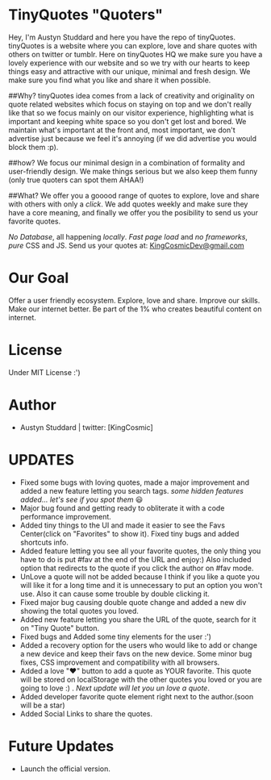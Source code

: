 TinyQuotes "Quoters"
==========

Hey, I'm Austyn Studdard and here you have the repo of tinyQuotes.
tinyQuotes is a website where you can explore, love and share quotes with others on twitter or tumblr. Here on tinyQuotes HQ we make sure you have a lovely experience with our website and so we try with our hearts to keep things easy and attractive with our unique, minimal and fresh design. We make sure you find what you like and share it when possible.

##Why?
tinyQuotes idea comes from a lack of creativity and originality on quote related websites which focus on staying on top and we don't really like that so we focus mainly on our visitor experience, highlighting what is important and keeping white space so you don't get lost and bored. We maintain what's important at the front and, most important, we don't advertise just because we feel it's annoying (if we did advertise you would block them :p).

##how?
We focus our minimal design in a combination of formality and user-friendly design. We make things serious but we also keep them funny (only true quoters can spot them AHAA!)

##What?
We offer you a gooood range of quotes to explore, love and share with others with only a *click*. We add quotes weekly and make sure they have a core meaning, and finally we offer you the posibility to send us your favorite quotes.



*No Database*, all happening *locally*. *Fast page load* and *no frameworks*, *pure* CSS and JS.
Send us your quotes at: KingCosmicDev@gmail.com

Our Goal
=========
Offer a user friendly ecosystem.
Explore, love and share.
Improve our skills.
Make our internet better.
Be part of the 1% who creates beautiful content on internet.

License
=========
Under MIT License :')

Author
=========
- Austyn Studdard | twitter: [KingCosmic]

**UPDATES**
==========
+ Fixed some bugs with loving quotes, made a major improvement and added a new feature letting you search tags. *some hidden features added... let's see if you spot them* :smiley:
+ Major bug found and getting ready to obliterate it with a code performance improvement.
+ Added tiny things to the UI and made it easier to see the Favs Center(click on "Favorites" to show it). Fixed tiny bugs and added shortcuts info.
+ Added feature letting you see all your favorite quotes, the only thing you have to do is put #fav at the end of the URL and enjoy:) Also included option that redirects to the quote if you click the author on #fav mode.
+ UnLove a quote will not be added because I think if you like a quote you will like it for a long time and it is unnecessary to put an option you won't use. Also it can cause some trouble by double clicking it.
+ Fixed major bug causing double quote change and added a new div showing the total quotes you loved.
+ Added new feature letting you share the URL of the quote, search for it on "Tiny Quote" button.
+ Fixed bugs and Added some tiny elements for the user :')
+ Added a recovery option for the users who would like to add or change a new device and keep their favs on the new device.
Some minor bug fixes, CSS improvement and compatibility with all browsers.
+ Added a love ":heart:" button to add a quote as YOUR favorite. This quote will be stored on localStorage with the other quotes you loved or you are going to love :) . *Next update will let you un love a quote*.
+ Added developer favorite quote element right next to the author.(soon will be a star)
+ Added Social Links to share the quotes.


**Future Updates**
=========

+ Launch the official version.


[dalancelotbruh]: http://twitter.com/KingCosm1c "AustynStuddard"

